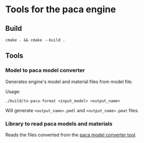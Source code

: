 # Tools for the paca engine

## Build

```
cmake . && cmake --build .
```

## Tools

### Model to paca model converter

Generates engine's model and material files from model file.

Usage:

```
./build/to-paca-format <input_model> <output_name>
```

Will generate `<output_name>.pmdl` and `<output_name>.pmat` files.

### Library to read paca models and materials

Reads the files converted from the [paca model converter tool](#model-to-paca-model-converter).
